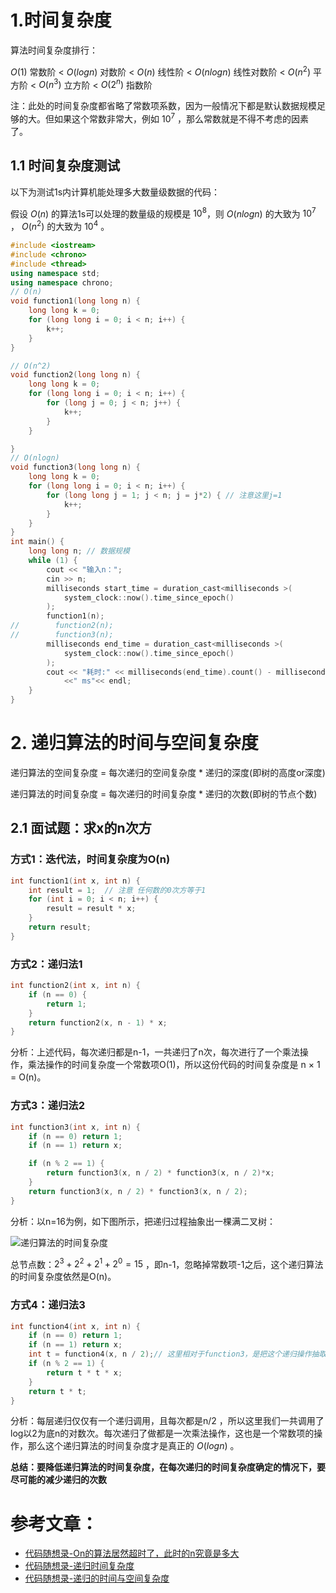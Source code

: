 # 1.时间复杂度
算法时间复杂度排行：

$O(1)$ 常数阶 < $O(logn)$ 对数阶 < $O(n)$ 线性阶 < $O(nlogn)$ 线性对数阶 <  $O(n^2)$ 平方阶 < $O(n^3)$ 立方阶 < $O(2^n)$ 指数阶

注：此处的时间复杂度都省略了常数项系数，因为一般情况下都是默认数据规模足够的大。但如果这个常数非常大，例如 $10^7$ ，那么常数就是不得不考虑的因素了。

## 1.1 时间复杂度测试
以下为测试1s内计算机能处理多大数量级数据的代码：

假设 $O(n)$ 的算法1s可以处理的数量级的规模是 $10^8$，则 $O(nlogn)$ 的大致为 $10^7$ ， $O(n^2)$ 的大致为 $10^4$ 。

```cpp
#include <iostream>
#include <chrono>
#include <thread>
using namespace std;
using namespace chrono;
// O(n)
void function1(long long n) {
    long long k = 0;
    for (long long i = 0; i < n; i++) {
        k++;
    }
}

// O(n^2)
void function2(long long n) {
    long long k = 0;
    for (long long i = 0; i < n; i++) {
        for (long j = 0; j < n; j++) {
            k++;
        }
    }

}
// O(nlogn)
void function3(long long n) {
    long long k = 0;
    for (long long i = 0; i < n; i++) {
        for (long long j = 1; j < n; j = j*2) { // 注意这里j=1
            k++;
        }
    }
}
int main() {
    long long n; // 数据规模
    while (1) {
        cout << "输入n：";
        cin >> n;
        milliseconds start_time = duration_cast<milliseconds >(
            system_clock::now().time_since_epoch()
        );
        function1(n);
//        function2(n);
//        function3(n);
        milliseconds end_time = duration_cast<milliseconds >(
            system_clock::now().time_since_epoch()
        );
        cout << "耗时:" << milliseconds(end_time).count() - milliseconds(start_time).count()
            <<" ms"<< endl;
    }
}

```

# 2. 递归算法的时间与空间复杂度

递归算法的空间复杂度 = 每次递归的空间复杂度 * 递归的深度(即树的高度or深度)

递归算法的时间复杂度 = 每次递归的时间复杂度 * 递归的次数(即树的节点个数)

## 2.1 面试题：求x的n次方

### 方式1：迭代法，时间复杂度为O(n)
```cpp
int function1(int x, int n) {
    int result = 1;  // 注意 任何数的0次方等于1
    for (int i = 0; i < n; i++) {
        result = result * x;
    }
    return result;
}
```

### 方式2：递归法1
```cpp
int function2(int x, int n) {
    if (n == 0) {
        return 1;
    }
    return function2(x, n - 1) * x;
}
```
分析：上述代码，每次递归都是n-1，一共递归了n次，每次进行了一个乘法操作，乘法操作的时间复杂度一个常数项O(1)，所以这份代码的时间复杂度是 n × 1 = O(n)。

### 方式3：递归法2
```cpp
int function3(int x, int n) {
    if (n == 0) return 1;
    if (n == 1) return x;

    if (n % 2 == 1) {
        return function3(x, n / 2) * function3(x, n / 2)*x;
    }
    return function3(x, n / 2) * function3(x, n / 2);
}
```
分析：以n=16为例，如下图所示，把递归过程抽象出一棵满二叉树：

![递归算法的时间复杂度](https://code-thinking-1253855093.file.myqcloud.com/pics/20201209193909426.png)

总节点数：$2^3 + 2^2 + 2^1 + 2^0 = 15$ ，即n-1，忽略掉常数项-1之后，这个递归算法的时间复杂度依然是O(n)。

### 方式4：递归法3
```cpp
int function4(int x, int n) {
    if (n == 0) return 1;
    if (n == 1) return x;
    int t = function4(x, n / 2);// 这里相对于function3，是把这个递归操作抽取出来
    if (n % 2 == 1) {
        return t * t * x;
    }
    return t * t;
}
```
分析：每层递归仅仅有一个递归调用，且每次都是n/2 ，所以这里我们一共调用了log以2为底n的对数次。每次递归了做都是一次乘法操作，这也是一个常数项的操作，那么这个递归算法的时间复杂度才是真正的 $O(logn)$ 。


**总结：要降低递归算法的时间复杂度，在每次递归的时间复杂度确定的情况下，要尽可能的减少递归的次数**


# 参考文章：
- [代码随想录-On的算法居然超时了，此时的n究竟是多大](https://github.com/NAMZseng/leetcode-master/blob/master/problems/%E5%89%8D%E5%BA%8F/On%E7%9A%84%E7%AE%97%E6%B3%95%E5%B1%85%E7%84%B6%E8%B6%85%E6%97%B6%E4%BA%86%EF%BC%8C%E6%AD%A4%E6%97%B6%E7%9A%84n%E7%A9%B6%E7%AB%9F%E6%98%AF%E5%A4%9A%E5%A4%A7%EF%BC%9F.md)
- [代码随想录-递归时间复杂度](https://github.com/NAMZseng/leetcode-master/blob/master/problems/%E5%89%8D%E5%BA%8F/%E9%80%9A%E8%BF%87%E4%B8%80%E9%81%93%E9%9D%A2%E8%AF%95%E9%A2%98%E7%9B%AE%EF%BC%8C%E8%AE%B2%E4%B8%80%E8%AE%B2%E9%80%92%E5%BD%92%E7%AE%97%E6%B3%95%E7%9A%84%E6%97%B6%E9%97%B4%E5%A4%8D%E6%9D%82%E5%BA%A6%EF%BC%81.md)
- [代码随想录-递归的时间与空间复杂度](https://github.com/NAMZseng/leetcode-master/blob/master/problems/%E5%89%8D%E5%BA%8F/%E9%80%92%E5%BD%92%E7%AE%97%E6%B3%95%E7%9A%84%E6%97%B6%E9%97%B4%E4%B8%8E%E7%A9%BA%E9%97%B4%E5%A4%8D%E6%9D%82%E5%BA%A6%E5%88%86%E6%9E%90.md)
